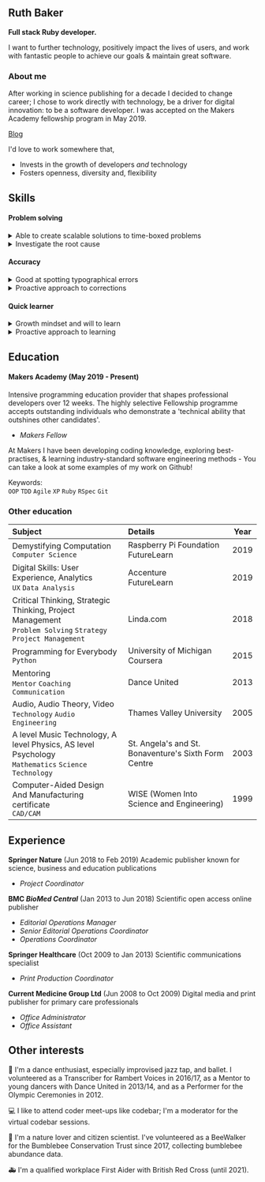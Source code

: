 ## Ruth Baker
**Full stack Ruby developer.**

I want to further technology, positively impact the lives of users, and work with fantastic people to achieve our goals & maintain great software.

### About me

After working in science publishing for a decade I decided to change career; I chose to work directly with technology, be a driver for digital innovation: to be a software developer.
I was accepted on the Makers Academy fellowship program in May 2019.


[Blog](https://dev.to/ruthmoog)

I'd love to work somewhere that,
 - Invests in the growth of developers _and_ technology
 - Fosters openness, diversity and, flexibility

## Skills

#### Problem solving

<details><summary>Able to create scalable solutions to time-boxed problems</summary><p>

At _Springer Nature_ I developed a strategy for GDPR compliance on journals which were not meeting minimum requirements. To do this I collaborated with colleagues to investigate issues and generate potential solutions. I prioritised effective and achievable ideas to make all journals compliant with minimal disruption and to deadline.

</p></details>
<details><summary>Investigate the root cause</summary><p>

When coding with others I've been told my tenacity when getting to the bottom of errors is to be admired!  If a test passes but the results don't look quite right, I want to know why.

At _Springer Nature_ I was tasked with introducing a check in production to avoid publishing manuscripts with censoring errors.  When I looked into the cause, the users were not given censoring instructions and were making mistakes.  In addition, the user community had more complex censoring needs than anticipated.  As well as providing up-to-date instructions, I was able to introduce a check prior to production. This targeted only _relevant_ manuscripts without impacting production workload, whilst saving time and heartache for the users.

</p></details>
<!-- Use tools for planning eg mind maps and flow charts -->
<!-- Break problems into smaller parts -->

#### Accuracy

<details><summary>Good at spotting typographical errors</summary><p>

I look out for errors and am good at spotting them.  This attention to detail was a requirement of my job in print production at _Springer Healthcare_.  I was responsible for approving proofs of print books and conference materials.  In my roles at _BMC_ I would write and check online copy, and was called upon for proof-reading copy and HTML in my department.  It's a useful skill for writing code!

</p></details>
<details><summary>Proactive approach to corrections</summary><p>

I am happy to make editorial suggestions and have used pull requests to improve document or code quality; like in the [codebar tutorials](https://github.com/ruthmoog/tutorials/commits?author=ruthmoog); or the [Odin Project curriculum](https://github.com/ruthmoog/curriculum/commits?author=ruthmoog).

</p></details>

#### Quick learner

<details><summary>Growth mindset and will to learn</summary><p>

In being selected for _Makers_ I can say that they agree with this!  I take an organised approach to learning and consider where I focus.  Changing my career demonstrates my determination to continue learning and to improve at programming for the long-term.

</p></details>
<details><summary>Proactive approach to learning</summary><p>

I enjoy learning and have become good better at identifying where I can improve.  I was struggling to limit my side-projects and was frustrated that as a result I wasn't delivering as quickly as I wanted.  I used the opportunity to learn Kanban, by reading up and watching a talk by Eric Brechner, then, I used personal Kanban to manage my side-projects with Trello.  Kaban helped me focus, work with clear deliverables, and lessen the cognitive load by reframing a long list of incomplete tasks as backlog.

</p></details>
<!-- Use retrospectives and feedback to spot opportunity -->

<!-- #### Collaboration

 - worked as a line manager, volunteered as a teacher and mentor sensitive to the experience of others, able to explain complex ideas or describe ideas in a new way.
 - Pair programming with colleagues and more experienced peers and share rewards across the team -->

## Education

#### Makers Academy (May 2019 - Present)
Intensive programming education provider that shapes professional developers over 12 weeks.  The highly selective Fellowship programme accepts outstanding individuals who demonstrate a 'technical ability that outshines other candidates'.

- *Makers Fellow*

At Makers I have been developing coding knowledge, exploring best-practises, & learning industry-standard software engineering methods - You can take a look at some examples of my work on Github!

Keywords:<br>
`OOP` `TDD` `Agile` `XP` `Ruby` `RSpec` `Git`

### Other education 
| Subject | Details | Year|
| :--- | :--- | :---: |
| Demystifying Computation <br>`Computer Science` | Raspberry Pi Foundation<br>FutureLearn | 2019 |
| Digital Skills: User Experience, Analytics <br>`UX` `Data Analysis` | Accenture<br>FutureLearn | 2019 |
| Critical Thinking, Strategic Thinking, Project Management <br>`Problem Solving` `Strategy` `Project Management` | Linda.com | 2018 |
| Programming for Everybody <br>`Python` | University of Michigan<br>Coursera | 2015 |
| Mentoring<br>`Mentor` `Coaching` ` Communication` | Dance United | 2013 |
| Audio, Audio Theory, Video <br>`Technology` `Audio Engineering` | Thames Valley University | 2005 |
| A level Music Technology, A level Physics, AS level Psychology <br>`Mathematics` `Science` `Technology` | St. Angela's and St. Bonaventure's Sixth Form Centre | 2003 |
| Computer-Aided Design And Manufacturing certificate <br>`CAD/CAM`| WISE (Women Into Science and Engineering) | 1999 |

## Experience

**Springer Nature** (Jun 2018 to Feb 2019)
Academic publisher known for science, business and education publications
- *Project Coordinator*

**BMC _BioMed Central_** (Jan 2013 to Jun 2018)
Scientific open access online publisher
- *Editorial Operations Manager*
- *Senior Editorial Operations Coordinator*
- *Operations Coordinator*

**Springer Healthcare** (Oct 2009 to Jan 2013)
Scientific communications specialist
- *Print Production Coordinator*

**Current Medicine Group Ltd** (Jun 2008 to Oct 2009)
Digital media and print publisher for primary care professionals
- *Office Administrator*
- *Office Assistant*

## Other interests
:dancer: I'm a dance enthusiast, especially improvised jazz tap, and ballet. I volunteered as a Transcriber for Rambert Voices in 2016/17, as a Mentor to young dancers with Dance United in 2013/14, and as a Performer for the Olympic Ceremonies in 2012.

:computer: I like to attend coder meet-ups like codebar; I'm a moderator for the virtual codebar sessions.

:bee: I'm a nature lover and citizen scientist.  I've volunteered as a BeeWalker for the Bumblebee Conservation Trust since 2017, collecting bumblebee abundance data.

:ambulance: I'm a qualified workplace First Aider with British Red Cross (until 2021).
